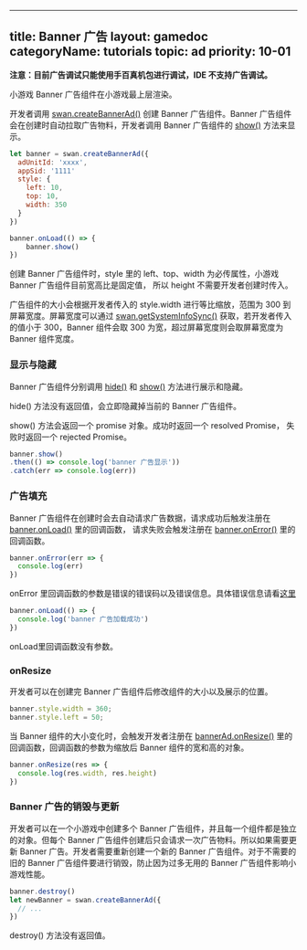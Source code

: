 
---
title: Banner 广告
layout: gamedoc
categoryName: tutorials
topic: ad
priority: 10-01
---

**注意：目前广告调试只能使用手百真机包进行调试，IDE 不支持广告调试。**

小游戏 Banner 广告组件在小游戏最上层渲染。

开发者调用 [swan.createBannerAd()](/game/api/adApi/swan.createBannerAd/) 创建 Banner 广告组件。Banner 广告组件会在创建时自动拉取广告物料，开发者调用 Banner 广告组件的 [show()](/game/api/adApi/bannerDoc/#bannerAd-show) 方法来显示。


```js
let banner = swan.createBannerAd({
  adUnitId: 'xxxx',
  appSid: '1111'
  style: {
    left: 10,
    top: 10,
    width: 350
  }
})

banner.onLoad(() => {
    banner.show()
})

```

创建 Banner 广告组件时，style 里的 left、top、width 为必传属性，小游戏 Banner 广告组件目前宽高比是固定值， 所以 height 不需要开发者创建时传入。

广告组件的大小会根据开发者传入的 style.width 进行等比缩放，范围为 300 到 屏幕宽度。屏幕宽度可以通过 [swan.getSystemInfoSync()](/game/api/system/systemInfo/#swan-getSystemInfoSync) 获取，若开发者传入的值小于 300，Banner 组件会取 300 为宽，超过屏幕宽度则会取屏幕宽度为 Banner 组件宽度。

### 显示与隐藏

Banner 广告组件分别调用 [hide()](/game/api/adApi/bannerDoc/#bannerAd-hide) 和 [show()](/game/api/adApi/bannerDoc/#bannerAd-show) 方法进行展示和隐藏。

hide() 方法没有返回值，会立即隐藏掉当前的 Banner 广告组件。

show() 方法会返回一个 promise 对象。成功时返回一个 resolved Promise， 失败时返回一个 rejected Promise。

```js
banner.show()
.then(() => console.log('banner 广告显示'))
.catch(err => console.log(err))

```


### 广告填充

Banner 广告组件在创建时会去自动请求广告数据，请求成功后触发注册在 [banner.onLoad()](/game/api/adApi/bannerDoc/#bannerAd-onLoad) 里的回调函数， 请求失败会触发注册在 [banner.onError()](/game/api/adApi/bannerDoc/#bannerAd-onError) 里的回调函数。


```js
banner.onError(err => {
  console.log(err)
})


```

onError 里回调函数的参数是错误的错误码以及错误信息。具体错误信息请看[这里](/game/api/adApi/bannerDoc/#bannerAd-onError)


```js
banner.onLoad(() => {
  console.log('banner 广告加载成功')
})


```

onLoad里回调函数没有参数。

### onResize

开发者可以在创建完 Banner 广告组件后修改组件的大小以及展示的位置。

```js
banner.style.width = 360;
banner.style.left = 50;

```

当 Banner 组件的大小变化时，会触发开发者注册在 [bannerAd.onResize()](/game/api/adApi/bannerDoc/#bannerAd-onResize) 里的回调函数，回调函数的参数为缩放后 Banner 组件的宽和高的对象。

```js
banner.onResize(res => {
  console.log(res.width, res.height)
})

```

### Banner 广告的销毁与更新

开发者可以在一个小游戏中创建多个 Banner 广告组件，并且每一个组件都是独立的对象。但每个 Banner 广告组件创建后只会请求一次广告物料。所以如果需要更新 Banner 广告。开发者需要重新创建一个新的 Banner 广告组件。对于不需要的旧的 Banner 广告组件要进行销毁，防止因为过多无用的 Banner 广告组件影响小游戏性能。

```js
banner.destroy()
let newBanner = swan.createBannerAd({
  // ...
})

```

destroy() 方法没有返回值。



